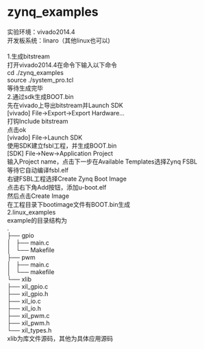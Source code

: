 # zynq_examples
实验环境：vivado2014.4</br>
开发板系统：linaro（其他linux也可以)</br>
</br>
1.生成bitstream</br>
打开vivado2014.4在命令下输入以下命令</br>
cd ./zynq_examples</br>
source ./system_pro.tcl</br>
等待生成完毕</br>
2.通过sdk生成BOOT.bin</br>
先在vivado上导出bitstream并Launch SDK</br>
[vivado] File->Export->Export Hardware...</br>
打钩Include bitstream</br>
点击ok</br>
[vivado] File->Launch SDK</br>
使用SDK建立fsbl工程，并生成BOOT.bin</br>
[SDK] File->New->Application Project </br>
输入Project name，点击下一步在Available Templates选择Zynq FSBL</br>
等待它自动编译fsbl.elf</br>
右键FSBL工程选择Create Zynq Boot Image</br>
点击右下角Add按钮，添加u-boot.elf</br>
然后点击Create Image</br>
在工程目录下bootimage文件有BOOT.bin生成</br>
2.linux_examples</br>
example的目录结构为</br>
.</br>
├── gpio</br>
│   ├── main.c</br>
│   └── Makefile</br>
├── pwm</br>
│   ├── main.c</br>
│   └── makefile</br>
└── xlib</br>
    ├── xil_gpio.c</br>
    ├── xil_gpio.h</br>
    ├── xil_io.c</br>
    ├── xil_io.h</br>
    ├── xil_pwm.c</br>
    ├── xil_pwm.h</br>
    └── xil_types.h</br>
xlib为库文件源码，其他为具体应用源码</br>

